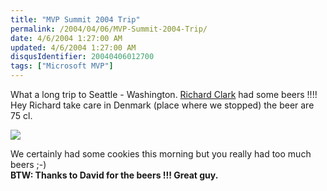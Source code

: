 ```yaml
---
title: "MVP Summit 2004 Trip"
permalink: /2004/04/06/MVP-Summit-2004-Trip/
date: 4/6/2004 1:27:00 AM
updated: 4/6/2004 1:27:00 AM
disqusIdentifier: 20040406012700
tags: ["Microsoft MVP"]
---
```

What a long trip to Seattle - Washington. [Richard Clark](http://blogs.developpeur.org/richardc/) had some beers !!!! Hey Richard take care in Denmark (place where we stopped) the beer are 75 cl.

![](http://perso.wanadoo.fr/laurent.kempe/images/Richard.jpg)
<!-- more -->

We certainly had some cookies this morning but you really had too much beers ;-)<br><strong>BTW: Thanks to David for the beers !!! Great guy.</strong>
